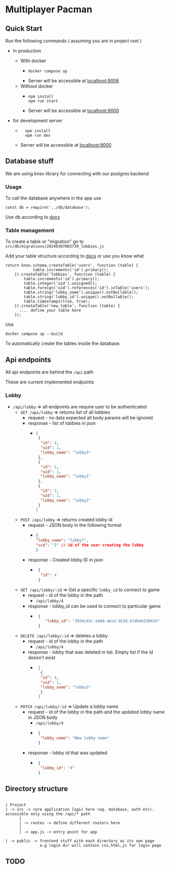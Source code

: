 # Multiplayer Pacman

## Quick Start

Run the following commands ( assuming you are in project root )

* In production
  * With docker
    * ```
      docker compose up
      ```
    * Server will be accessible at [localhost:9006](http://localhost:9006)
  * Without docker
    * ```
      npm install
      npm run start
      ```
    * Server will be accessible at [localhost:9000](http://localhost:9000)

* for development server
  * ```
      npm install
      npm run dev
      ```
  * Server will be accessible at [localhost:9000](http://localhost:9000)

## Database stuff

We are using knex library for connecting with our postgres backend

### Usage 

To call the database anywhere in the app use

```
const db = require('../db/database');
```

Use db according to [docs](https://knexjs.org/guide/query-builder.html)

### Table management

To create a table or "migration" go to ```src/db/migrations/20240307003739_lobbies.js```

Add your table structure according to [docs](https://knexjs.org/guide/migrations.html#transactions-in-migrations) or use you know what

```
return knex.schema.createTable('users', function (table) {
            table.increments('id').primary();
    }).createTable('lobbies', function (table) {
        table.increments('id').primary();
        table.integer('uid').unsigned();
        table.foreign('uid').references('id').inTable('users');
        table.string('lobby_name').unique().notNullable();
        table.string('lobby_id').unique().notNullable();
        table.timestamps(true, true);
    }).createTable('new_table', function (table) {
      .... define your table here
    });
```

Use 

```
docker compose up --build
```

To automatically create the tables inside the database.

## Api endpoints

All api endpoints are behind the ``/api`` path

These are current implemented endpoints

### Lobby

* ```/api/lobby``` => all endpoints are require user to be authenticated
  * ``GET /api/lobby`` => returns list of all lobbies
    * request - no data expected all body params will be ignored
    * response - list of lobbies in json 
      * ```json
        [
         {
          "id": 4,
          "uid": 1,
          "lobby_name": "lobby3"
         },
         {
          "id": 5,
          "uid": 1,
          "lobby_name": "lobby1"
         },
         {
          "id": 3,
          "uid": 1,
          "lobby_name": "lobby2"
         }
        ]
        ```
  * ``POST /api/lobby`` => returns created lobby id
    * request - JSON body in the following format
      *  ```json
         {
         "lobby_name": "lobby7",
         "uid": "2" // id of the user creating the lobby
         }
         ```
    * response - Created lobby ID in json
      * ```json
         {
          "id": 4
         }
        ```
  * ``GET /api/lobby/:id`` => Get a specific ```lobby_id``` to connect to game
    * request - id of the lobby in the path
      * ```/api/lobby/4```
    * response - lobby_id can be used to connect to particular game
      * ```json
         {
          	"lobby_id": "3934cb5c-e404-4ecd-953d-b7db4623862d"
         }
        ```
  * ``DELETE /api/lobby/:id`` => deletes a lobby
    * request - id of the lobby in the path
      * ```/api/lobby/4```
    * response - lobby that was deleted in list. Empty list if the id doesn't exist
      * ```json
         [
          {
          "id": 4,
          "uid": 1,
          "lobby_name": "lobby3"
          }
         ]
        ```
  * ``PATCH /api/lobby/:id`` => Update a lobby name
    * request - id of the lobby in the path and the updated lobby name in JSON body
      * ```/api/lobby/4```
      * ```json
         {
          "lobby_name": "New lobby name"
         }
        ```
    * response - lobby id that was updated
      * ```json
         {
          "lobby_id": "4"
         }
        ```
    
      
## Directory structure

```

| Project
| -> src -> core application logic here (eg. database, auth etc). accessible only using the /api/* path
      |
      | -> routes -> define different routers here
      |
      | -> app.js -> entry point for app

| -> public -> frontend stuff with each directory as its own page
               e.g login dir will contain css,html,js for login page 
```

## TODO